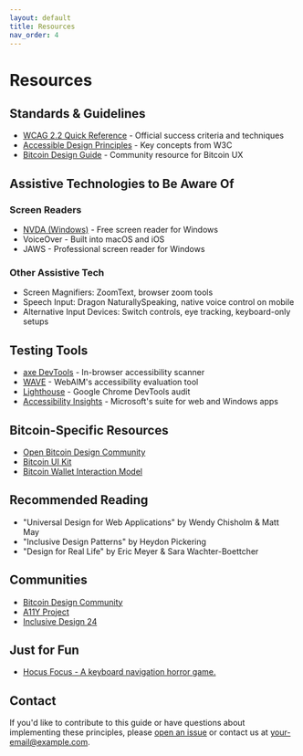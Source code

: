 ```yaml
---
layout: default
title: Resources
nav_order: 4
---
```


# Resources

## Standards & Guidelines

- [WCAG 2.2 Quick Reference](https://www.w3.org/WAI/WCAG22/quickref/) - Official success criteria and techniques
- [Accessible Design Principles](https://www.w3.org/WAI/fundamentals/accessibility-principles/) - Key concepts from W3C
- [Bitcoin Design Guide](https://bitcoin.design/) - Community resource for Bitcoin UX

## Assistive Technologies to Be Aware Of

### Screen Readers
- [NVDA (Windows)](https://www.nvaccess.org/) - Free screen reader for Windows
- VoiceOver - Built into macOS and iOS
- JAWS - Professional screen reader for Windows

### Other Assistive Tech
- Screen Magnifiers: ZoomText, browser zoom tools
- Speech Input: Dragon NaturallySpeaking, native voice control on mobile
- Alternative Input Devices: Switch controls, eye tracking, keyboard-only setups

## Testing Tools

- [axe DevTools](https://www.deque.com/axe/) - In-browser accessibility scanner
- [WAVE](https://wave.webaim.org/) - WebAIM's accessibility evaluation tool
- [Lighthouse](https://developers.google.com/web/tools/lighthouse) - Google Chrome DevTools audit
- [Accessibility Insights](https://accessibilityinsights.io/) - Microsoft's suite for web and Windows apps

## Bitcoin-Specific Resources

- [Open Bitcoin Design Community](https://github.com/BitcoinDesign/Meta)
- [Bitcoin UI Kit](https://www.figma.com/community/file/916680391812923706/bitcoin-ui-kit)
- [Bitcoin Wallet Interaction Model](https://bitcoin.design/guide/daily-spending-wallet/wallet-interaction-model/)

## Recommended Reading

- "Universal Design for Web Applications" by Wendy Chisholm & Matt May
- "Inclusive Design Patterns" by Heydon Pickering
- "Design for Real Life" by Eric Meyer & Sara Wachter-Boettcher

## Communities

- [Bitcoin Design Community](https://bitcoin.design/community/)
- [A11Y Project](https://www.a11yproject.com/)
- [Inclusive Design 24](https://inclusivedesign24.org/)

## Just for Fun

- [Hocus Focus - A keyboard navigation horror game.](https://jekyll-themes.com/hteumeuleu/hocus-focus)

## Contact

If you'd like to contribute to this guide or have questions about implementing these principles, please [open an issue](https://github.com/yourusername/bitcoin-universal-design/issues) or contact us at [your-email@example.com](mailto:your-email@example.com).
